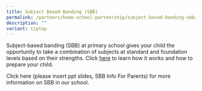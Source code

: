 ```yaml
---
title: Subject Based Banding (SBB)
permalink: /partners/home-school-partnership/subject-based-banding-sbb/
description: ""
variant: tiptap
---
```

<p>Subject-based banding (SBB) at primary school gives your child the opportunity
to take a combination of subjects at standard and foundation levels based
on their strengths. Click <a href="https://www.moe.gov.sg/primary/curriculum/subject-based-banding" rel="noopener nofollow" target="_blank">here</a> to
learn how it works and how to prepare your child.</p>
<p>Click here (please insert ppt slides, SBB Info For Parents) for more information
on SBB in our school.</p>